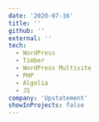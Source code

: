 ```yaml
---
date: '2020-07-16'
title: ''
github: ''
external: ''
tech:
  - WordPress
  - Timber
  - WordPress Multisite
  - PHP
  - Algolia
  - JS
company: 'Upstatement'
showInProjects: false
---
```

